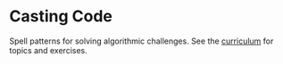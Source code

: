 # Casting Code

Spell patterns for solving algorithmic challenges. See the [curriculum](../../docs/curriculum/casting-code/README.md) for topics and exercises.

